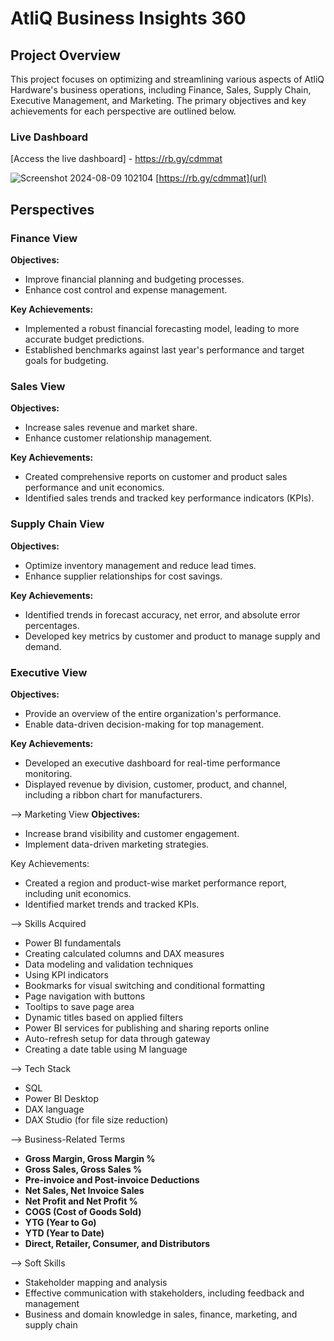 # AtliQ Business Insights 360

## Project Overview
This project focuses on optimizing and streamlining various aspects of AtliQ Hardware's business operations, including Finance, Sales, Supply Chain, Executive Management, and Marketing. The primary objectives and key achievements for each perspective are outlined below.

### Live Dashboard
[Access the live dashboard] - https://rb.gy/cdmmat 

![Screenshot 2024-08-09 102104](https://github.com/user-attachments/assets/80048c78-1c0c-48b5-b341-9f3e003f1b92)
[https://rb.gy/cdmmat](url)


## Perspectives

### Finance View
**Objectives:**
- Improve financial planning and budgeting processes.
- Enhance cost control and expense management.

**Key Achievements:**
- Implemented a robust financial forecasting model, leading to more accurate budget predictions.
- Established benchmarks against last year's performance and target goals for budgeting.

### Sales View
**Objectives:**
- Increase sales revenue and market share.
- Enhance customer relationship management.

**Key Achievements:**
- Created comprehensive reports on customer and product sales performance and unit economics.
- Identified sales trends and tracked key performance indicators (KPIs).

### Supply Chain View
**Objectives:**
- Optimize inventory management and reduce lead times.
- Enhance supplier relationships for cost savings.

**Key Achievements:**
- Identified trends in forecast accuracy, net error, and absolute error percentages.
- Developed key metrics by customer and product to manage supply and demand.

### Executive View
**Objectives:**
- Provide an overview of the entire organization's performance.
- Enable data-driven decision-making for top management.

**Key Achievements:**
- Developed an executive dashboard for real-time performance monitoring.
- Displayed revenue by division, customer, product, and channel, including a ribbon chart for manufacturers.

--> Marketing View
**Objectives:**
- Increase brand visibility and customer engagement.
- Implement data-driven marketing strategies.

Key Achievements:
- Created a region and product-wise market performance report, including unit economics.
- Identified market trends and tracked KPIs.

--> Skills Acquired
- Power BI fundamentals
- Creating calculated columns and DAX measures
- Data modeling and validation techniques
- Using KPI indicators
- Bookmarks for visual switching and conditional formatting
- Page navigation with buttons
- Tooltips to save page area
- Dynamic titles based on applied filters
- Power BI services for publishing and sharing reports online
- Auto-refresh setup for data through gateway
- Creating a date table using M language

--> Tech Stack
- SQL
- Power BI Desktop
- DAX language
- DAX Studio (for file size reduction)

--> Business-Related Terms
- **Gross Margin, Gross Margin %**
- **Gross Sales, Gross Sales %**
- **Pre-invoice and Post-invoice Deductions**
- **Net Sales, Net Invoice Sales**
- **Net Profit and Net Profit %**
- **COGS (Cost of Goods Sold)**
- **YTG (Year to Go)**
- **YTD (Year to Date)**
- **Direct, Retailer, Consumer, and Distributors**

--> Soft Skills
- Stakeholder mapping and analysis
- Effective communication with stakeholders, including feedback and management
- Business and domain knowledge in sales, finance, marketing, and supply chain

